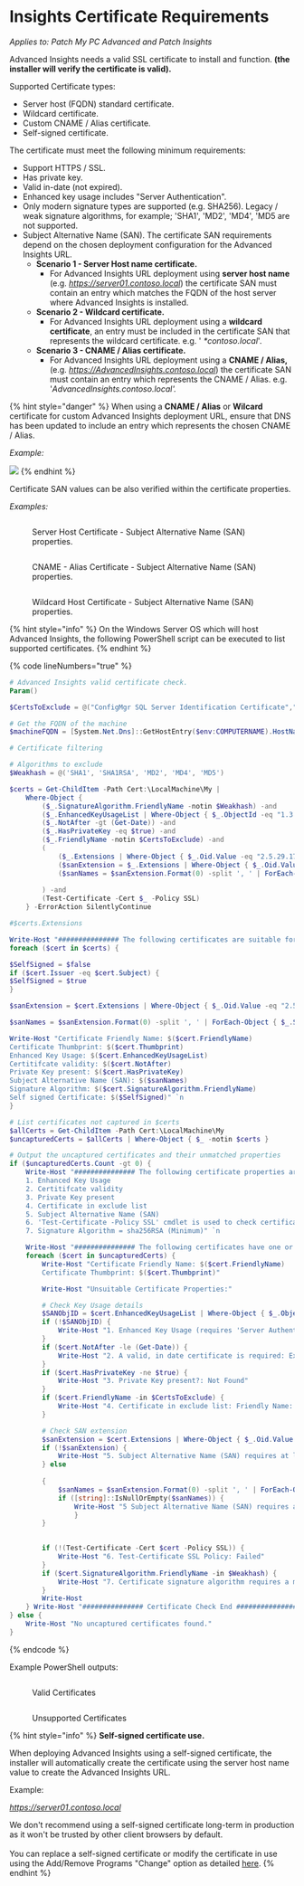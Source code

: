 # Insights Certificate Requirements

_Applies to: Patch My PC Advanced and Patch Insights_

Advanced Insights needs a valid SSL certificate to install and function. **(the installer will verify the certificate is valid).**

Supported Certificate types:

* Server host (FQDN) standard certificate.
* Wildcard certificate.
* Custom CNAME / Alias certificate.
* Self-signed certificate.

The certificate must meet the following minimum requirements:

* Support HTTPS / SSL.
* Has private key.
* Valid in-date (not expired).
* Enhanced key usage includes "Server Authentication".
* Only modern signature types are supported (e.g. SHA256). Legacy / weak signature algorithms, for example; 'SHA1', 'MD2', 'MD4', 'MD5 are not supported.
* Subject Alternative Name (SAN). The certificate SAN requirements depend on the chosen deployment configuration for the Advanced Insights URL.
  * **Scenario 1 - Server Host name certificate.**
    * For Advanced Insights URL deployment using **server host name** (e.g. _https://server01.contoso.local_) the certificate SAN must contain an entry which matches the FQDN of the host server where Advanced Insights is installed.
  * **Scenario 2 - Wildcard certificate.**
    * For Advanced Insights URL deployment using a **wildcard certificate**, an entry must be included in the certificate SAN that represents the wildcard certificate. e.g. ' _\*contoso.local_'.
  * **Scenario 3 - CNAME / Alias certificate.**
    * For Advanced Insights URL deployment using a **CNAME / Alias,** (e.g. _https://AdvancedInsights.contoso.local_) the certificate SAN must contain an entry which represents the CNAME / Alias. e.g. '_AdvancedInsights.contoso.local'._

{% hint style="danger" %}
When using a **CNAME / Alias** or **Wilcard** certificate for custom Advanced Insights deployment URL, ensure that DNS has been updated to include an entry which represents the chosen CNAME / Alias.

_Example:_

![](<../../.gitbook/assets/image (1024).png>)
{% endhint %}

Certificate SAN values can be also verified within the certificate properties.

_Examples:_

<figure><img src="../../.gitbook/assets/image (1025).png" alt=""><figcaption><p>Server Host Certificate - Subject Alternative Name (SAN) properties.</p></figcaption></figure>

<figure><img src="../../.gitbook/assets/image (1026).png" alt=""><figcaption><p>CNAME - Alias Certificate - Subject Alternative Name (SAN) properties.</p></figcaption></figure>

<figure><img src="../../.gitbook/assets/image (1027).png" alt=""><figcaption><p>Wildcard Host Certificate - Subject Alternative Name (SAN) properties.</p></figcaption></figure>

{% hint style="info" %}
On the Windows Server OS which will host Advanced Insights, the following PowerShell script can be executed to list supported certificates.
{% endhint %}

{% code lineNumbers="true" %}
```powershell
# Advanced Insights valid certificate check.
Param()

$CertsToExclude = @("ConfigMgr SQL Server Identification Certificate","WMSVC-SHA2")

# Get the FQDN of the machine
$machineFQDN = [System.Net.Dns]::GetHostEntry($env:COMPUTERNAME).HostName

# Certificate filtering

# Algorithms to exclude
$Weakhash = @('SHA1', 'SHA1RSA', 'MD2', 'MD4', 'MD5')

$certs = Get-ChildItem -Path Cert:\LocalMachine\My |
    Where-Object {
        ($_.SignatureAlgorithm.FriendlyName -notin $Weakhash) -and
        ($_.EnhancedKeyUsageList | Where-Object { $_.ObjectId -eq "1.3.6.1.5.5.7.3.1"} ) -and
        ($_.NotAfter -gt (Get-Date)) -and
        ($_.HasPrivateKey -eq $true) -and
        ($_.FriendlyName -notin $CertsToExclude) -and
        (
            ($_.Extensions | Where-Object { $_.Oid.Value -eq "2.5.29.17" }) -and
            ($sanExtension = $_.Extensions | Where-Object { $_.Oid.Value -eq "2.5.29.17" }) -and
            ($sanNames = $sanExtension.Format(0) -split ', ' | ForEach-Object { $_.Split('=')[1].Trim() })
            
        ) -and
        (Test-Certificate -Cert $_ -Policy SSL)
    } -ErrorAction SilentlyContinue

#$certs.Extensions

Write-Host "############### The following certificates are suitable for Advanced Insights: ###############"`n
foreach ($cert in $certs) {

$SelfSigned = $false    
if ($cert.Issuer -eq $cert.Subject) {
$SelfSigned = $true
}

$sanExtension = $cert.Extensions | Where-Object { $_.Oid.Value -eq "2.5.29.17" }

$sanNames = $sanExtension.Format(0) -split ', ' | ForEach-Object { $_.Split('=')[1].Trim() }

Write-Host "Certificate Friendly Name: $($cert.FriendlyName)
Certificate Thumbprint: $($cert.Thumbprint)
Enhanced Key Usage: $($cert.EnhancedKeyUsageList)
Certitifcate validity: $($cert.NotAfter)
Private Key present: $($cert.HasPrivateKey)
Subject Alternative Name (SAN): $($sanNames)
Signature Algorithm: $($cert.SignatureAlgorithm.FriendlyName)
Self signed Certificate: $($SelfSigned)" `n
}

# List certificates not captured in $certs
$allCerts = Get-ChildItem -Path Cert:\LocalMachine\My
$uncapturedCerts = $allCerts | Where-Object { $_ -notin $certs }

# Output the uncaptured certificates and their unmatched properties
if ($uncapturedCerts.Count -gt 0) {
    Write-Host "############### The following certificate properties are checked: ###############`n
    1. Enhanced Key Usage
    2. Certitifcate validity
    3. Private Key present
    4. Certificate in exclude list
    5. Subject Alternative Name (SAN)
    6. 'Test-Certificate -Policy SSL' cmdlet is used to check certificate is valid for SSL and root cert can be validated
    7. Signature Algorithm = sha256RSA (Minimum)" `n

    Write-Host "############### The following certificates have one or more property values which are not suitable for Advanced Insights: ###############"`n -ForegroundColor Yellow
    foreach ($cert in $uncapturedCerts) {
        Write-Host "Certificate Friendly Name: $($cert.FriendlyName)
        Certificate Thumbprint: $($cert.Thumbprint)"

        Write-Host "Unsuitable Certificate Properties:"

        # Check Key Usage details
        $SANObjID = $cert.EnhancedKeyUsageList | Where-Object { $_.ObjectId -eq '1.3.6.1.5.5.7.3.1'}        
        if (!$SANObjID) {
            Write-Host "1. Enhanced Key Usage (requires 'Server Authentication') value found: $($cert.EnhancedKeyUsageList)"
        }
        if ($cert.NotAfter -le (Get-Date)) {
            Write-Host "2. A valid, in date certificate is required: Expiration Date found: $($cert.NotAfter)"
        }
        if ($cert.HasPrivateKey -ne $true) {
            Write-Host "3. Private Key present?: Not Found"
        }
        if ($cert.FriendlyName -in $CertsToExclude) {
            Write-Host "4. Certificate in exclude list: Friendly Name: $($cert.FriendlyName)"
        }

        # Check SAN extension
        $sanExtension = $cert.Extensions | Where-Object { $_.Oid.Value -eq "2.5.29.17" }
        if (!$sanExtension) {
            Write-Host "5. Subject Alternative Name (SAN) requires at least one entry matches the server FQDN or is a wildcard which matches the server domain name e.g. '*.internaldomain.local. SAN value(s):: Not Found"
        } else
        
        {
            $sanNames = $sanExtension.Format(0) -split ', ' | ForEach-Object { $_.Split('=')[1].Trim() }
            if ([string]::IsNullOrEmpty($sanNames)) {
                Write-Host "5 Subject Alternative Name (SAN) requires at least one entry matches the server FQDN or is a wildcard which matches the server domain name e.g. '*.internaldomain.local. SAN value(s): $($sanNames -join ', ')"
                }
        }
        

        if (!(Test-Certificate -Cert $cert -Policy SSL)) {
            Write-Host "6. Test-Certificate SSL Policy: Failed"
        }
        if ($cert.SignatureAlgorithm.FriendlyName -in $Weakhash) {
            Write-Host "7. Certificate signature algorithm requires a minimum of SHA256 RSA. Legacy / weak algorithms e.g. 'SHA1', 'MD2', 'MD4', 'MD5 are not supported. Signature Algorithm found: $($cert.SignatureAlgorithm.FriendlyName)"`n
        }
        Write-Host
    } Write-Host "############### Certificate Check End ###############"
} else {
    Write-Host "No uncaptured certificates found."
}
```
{% endcode %}

Example PowerShell outputs:

<figure><img src="../../.gitbook/assets/image (1312).png" alt=""><figcaption><p>Valid Certificates</p></figcaption></figure>

<figure><img src="../../.gitbook/assets/image (1313).png" alt=""><figcaption><p>Unsupported Certificates</p></figcaption></figure>

{% hint style="info" %}
**Self-signed certificate use.**

When deploying Advanced Insights using a self-signed certificate, the installer will automatically create the certificate using the server host name value to create the Advanced Insights URL.

Example:

_https://server01.contoso.local_

We don't recommend using a self-signed certificate long-term in production as it won't be trusted by other client browsers by default.\
\
You can replace a self-signed certificate or modify the certificate in use using the Add/Remove Programs "Change" option as detailed [here](../modify-insights/modify-insights-ssl-certificate.md).
{% endhint %}
